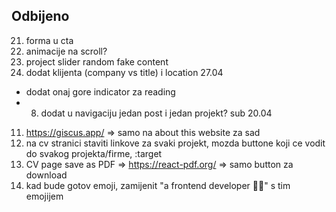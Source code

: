 ## Odbijeno
21. forma u cta
22. animacije na scroll?
23. project slider random fake content
50. dodat klijenta (company vs title) i location 27.04
- dodat onaj gore indicator za reading
- 8. dodat u navigaciju jedan post i jedan projekt? sub 20.04

11. https://giscus.app/ => samo na about this website za sad
12. na cv stranici staviti linkove za svaki projekt, mozda buttone koji ce vodit do svakog projekta/firme, :target
13. CV page save as PDF => https://react-pdf.org/ => samo button za download
14. kad bude gotov emoji, zamijenit "a frontend developer 👩‍💻" s tim emojijem
